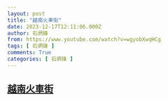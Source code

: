 ```yaml
---
layout: post
title: "越南火車街"
date: 2023-12-17T12:11:06.000Z
author: 石炳鋒
from: https://www.youtube.com/watch?v=wgyobXwqHCg
tags: [ 石炳锋 ]
comments: True
categories: [ 石炳锋 ]
---
```

<!--1702815066000-->
[越南火車街](https://www.youtube.com/watch?v=wgyobXwqHCg)
------

<div>

</div>
